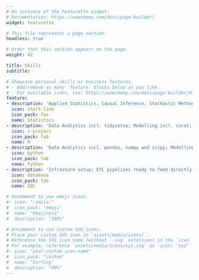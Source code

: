 ```yaml
---
# An instance of the Featurette widget.
# Documentation: https://wowchemy.com/docs/page-builder/
widget: featurette

# This file represents a page section.
headless: true

# Order that this section appears on the page.
weight: 42

title: Skills
subtitle:

# Showcase personal skills or business features.
# - Add/remove as many `feature` blocks below as you like.
# - For available icons, see: https://wowchemy.com/docs/page-builder/#icons
feature:
- description: 'Applied Statistics, Causal Inference, Stochastic Methods used in Finance'
  icon: chart-line
  icon_pack: fas
  name: Statistics
- description: 'Data Analytics incl. tidyverse; Modelling incl. caret; Data Visualisation incl. ggplot and RShiny'
  icon: r-project
  icon_pack: fab
  name: R
- description: 'Data Analytics incl. pandas, numpy and scipy; Modelling incl. sklearn, tensorflow, keras and transformers (NLP models on CPU or GPU); Data Visualtisation'
  icon: python
  icon_pack: fab
  name: Python
- description: 'Infrasture setup; ETL pipelines ready to feed directly in reports'
  icon: database
  icon_pack: fab
  name: SQL

# Uncomment to use emoji icons.
#- icon: ":smile:"
#  icon_pack: "emoji"
#  name: "Emojiness"
#  description: "100%"  

# Uncomment to use custom SVG icons.
# Place your custom SVG icon in `assets/media/icons/`.
# Reference the SVG icon name (without `.svg` extension) in the `icon` field.
# For example, reference `assets/media/icons/xyz.svg` as `icon: 'xyz'`
#- icon: "your-custom-icon-name"
#  icon_pack: "custom"
#  name: "Surfing"
#  description: "90%"
---
```


